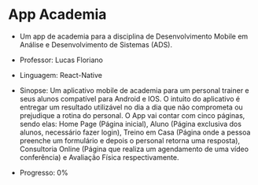 # App Academia

- Um app de academia para a disciplina de Desenvolvimento Mobile em Análise e Desenvolvimento de Sistemas (ADS).
- Professor: Lucas Floriano
- Linguagem: React-Native

- Sinopse: Um aplicativo mobile de academia para um personal trainer e seus alunos compatível para Android e IOS. O intuito do aplicativo é entregar um resultado utilizável no dia a dia que não comprometa ou prejudique a rotina do personal. O App vai contar com cinco páginas, sendo elas: Home Page (Página inicial), Aluno (Página exclusiva dos alunos, necessário fazer login), Treino em Casa (Página onde a pessoa preenche um formulário e depois o personal retorna uma resposta), Consultoria Online (Página que realiza um agendamento de uma vídeo conferência) e Avaliação Física respectivamente.
- Progresso: 0%
